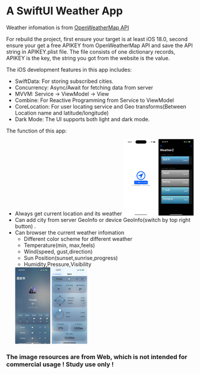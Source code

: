 # A SwiftUI Weather App

Weather infomation is from [OpenWeatherMap API](https://openweathermap.org/api)

For rebuild the project, first ensure your target is at least iOS 18.0, second ensure your get a free APIKEY from OpenWeatherMap API and save the API string in APIKEY.plist file. The file consists of one dictionary records, APIKEY is the key, the string you got from the website is the value.

The iOS development features in this app includes:

- SwiftData: For storing subscribed cities.
- Concurrency: Async/Await for fetching data from server
- MVVM: Service -> ViewModel -> View
- Combine: For Reactive Programming from Service to ViewModel
- CoreLocation: For user locating service and Geo transforms(Between Location name and latitude/longitude)
- Dark Mode: The UI supports both light and dark mode.

The function of this app:

- Always get current location and its weather
  <img src="https://github.com/Zhouyuankun/WeatherZ/blob/main/README.assets/permission.jpg" style="zoom:20%;" /><img src="https://github.com/Zhouyuankun/WeatherZ/blob/main/README.assets/main.jpg" style="zoom:20%;" />
- Can add city from server GeoInfo or device GeoInfo(switch by top right button)
  <img src="https://github.com/Zhouyuankun/WeatherZ/blob/main/README.assets/serach.jpg" style="zoom:20%;" />
- Can browser the current weather infomation
  - Different color scheme for different weather
  - Temperature(min, max,feels)
  - Wind(speed, gust,direction)
  - Sun Position(sunset,sunrise,progress)
  - Humidity,Pressure,Visibility
  <img src="https://github.com/Zhouyuankun/WeatherZ/blob/main/README.assets/weather1.jpg" style="zoom:20%;" />
  <img src="https://github.com/Zhouyuankun/WeatherZ/blob/main/README.assets/weather2.jpg" style="zoom:20%;" />
  
### The image resources are from Web, which is not intended for commercial usage ! Study use only !





